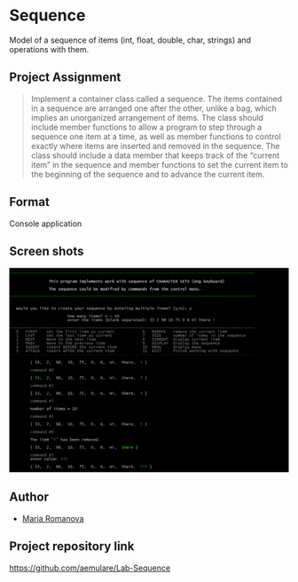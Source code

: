 # Sequence

Model of a sequence of items (int, float, double, char, strings) and operations with them.

## Project Assignment

> Implement a container class called a sequence. The items contained in a sequence are arranged one after the other, unlike a bag, which implies an unorganized arrangement of items. 
> The class should include member functions to allow a program to step through a sequence 
> one item at a time, as well as member functions to control exactly where items are inserted 
> and removed in the sequence. 
> The class should include a data member that keeps track of the “current item” in the sequence
> and member functions to set the current item to the beginning of the sequence 
> and to advance the current item.


## Format

Console application

## Screen shots

![alt tag](https://raw.githubusercontent.com/aemulare/Lab-Sequence/master/Sequence-screen-shot.png)

## Author

* [Maria Romanova](https://github.com/aemulare)

## Project repository link

https://github.com/aemulare/Lab-Sequence
